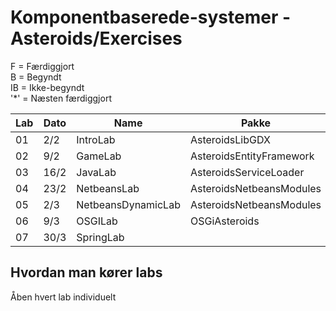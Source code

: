 # Komponentbaserede-systemer - Asteroids/Exercises
F = Færdiggjort  
B = Begyndt  
IB = Ikke-begyndt  
'*' = Næsten færdiggjort

| Lab | Dato | Name               | Pakke                    | Færdiggjort |
|-----|------|--------------------|--------------------------|-------------|
| 01  | 2/2  | IntroLab           | AsteroidsLibGDX          | F           |
| 02  | 9/2  | GameLab            | AsteroidsEntityFramework | B           |
| 03  | 16/2 | JavaLab            | AsteroidsServiceLoader   | F           |
| 04  | 23/2 | NetbeansLab        | AsteroidsNetbeansModules | F           |
| 05  | 2/3  | NetbeansDynamicLab | AsteroidsNetbeansModules | F           |
| 06  | 9/3  | OSGILab            | OSGiAsteroids            | IB          |
| 07  | 30/3 | SpringLab          |             | IB          |


## Hvordan man kører labs
Åben hvert lab individuelt
